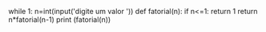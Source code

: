 
while 1:
    n=int(input('digite um valor  '))
    def fatorial(n):
        if n<=1:
            return 1
        return n*fatorial(n-1)
    print (fatorial(n))
